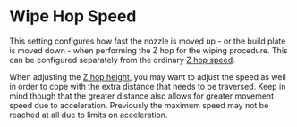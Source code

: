 Wipe Hop Speed
====
This setting configures how fast the nozzle is moved up - or the build plate is moved down - when performing the Z hop for the wiping procedure. This can be configured separately from the ordinary [Z hop speed](../speed/speed_z_hop.md).

When adjusting the [Z hop height](wipe_hop_amount.md), you may want to adjust the speed as well in order to cope with the extra distance that needs to be traversed. Keep in mind though that the greater distance also allows for greater movement speed due to acceleration. Previously the maximum speed may not be reached at all due to limits on acceleration.